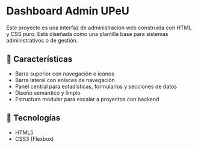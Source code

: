 # Dashboard Admin UPeU

Este proyecto es una interfaz de administración web construida con HTML y CSS puro. Está diseñada como una plantilla base para sistemas administrativos o de gestión.

## 📌 Características

- Barra superior con navegación e iconos
- Barra lateral con enlaces de navegación
- Panel central para estadísticas, formularios y secciones de datos
- Diseño semántico y limpio
- Estructura modular para escalar a proyectos con backend

## 🧰 Tecnologías

- HTML5
- CSS3 (Flexbox)
